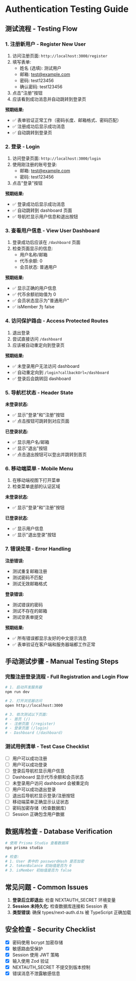 # Authentication Testing Guide

## 测试流程 - Testing Flow

### 1. 注册新用户 - Register New User

1. 访问注册页面: `http://localhost:3000/register`
2. 填写表单:
   - 姓名 (选填): 测试用户
   - 邮箱: test@example.com
   - 密码: test123456
   - 确认密码: test123456
3. 点击"注册"按钮
4. 应该看到成功消息并自动跳转到登录页

**预期结果:**
- ✅ 表单验证正常工作（密码长度、邮箱格式、密码匹配）
- ✅ 注册成功后显示成功消息
- ✅ 自动跳转到登录页

### 2. 登录 - Login

1. 访问登录页面: `http://localhost:3000/login`
2. 使用刚注册的账号登录:
   - 邮箱: test@example.com
   - 密码: test123456
3. 点击"登录"按钮

**预期结果:**
- ✅ 登录成功后显示成功消息
- ✅ 自动跳转到 dashboard 页面
- ✅ 导航栏显示用户信息和退出按钮

### 3. 查看用户信息 - View User Dashboard

1. 登录成功后应该在 `/dashboard` 页面
2. 检查页面显示的信息:
   - 用户名称/邮箱
   - 代币余额: 0
   - 会员状态: 普通用户

**预期结果:**
- ✅ 显示正确的用户信息
- ✅ 代币余额初始值为 0
- ✅ 会员状态显示为"普通用户"
- ✅ isMember 为 false

### 4. 访问保护路由 - Access Protected Routes

1. 退出登录
2. 尝试直接访问 `/dashboard`
3. 应该被自动重定向到登录页

**预期结果:**
- ✅ 未登录用户无法访问 dashboard
- ✅ 自动重定向到 `/login?callbackUrl=/dashboard`
- ✅ 登录后会跳转回 dashboard

### 5. 导航栏状态 - Header State

**未登录状态:**
- ✅ 显示"登录"和"注册"按钮
- ✅ 点击按钮可跳转到对应页面

**已登录状态:**
- ✅ 显示用户名/邮箱
- ✅ 显示"退出"按钮
- ✅ 点击退出按钮可以登出并跳转到首页

### 6. 移动端菜单 - Mobile Menu

1. 在移动端视图下打开菜单
2. 检查菜单底部的认证区域

**未登录状态:**
- ✅ 显示"登录"和"注册"按钮

**已登录状态:**
- ✅ 显示用户信息
- ✅ 显示"退出登录"按钮

### 7. 错误处理 - Error Handling

**注册错误:**
- 测试重复邮箱注册
- 测试密码不匹配
- 测试无效邮箱格式

**登录错误:**
- 测试错误的密码
- 测试不存在的邮箱
- 测试空表单提交

**预期结果:**
- ✅ 所有错误都显示友好的中文提示消息
- ✅ 表单验证在客户端和服务器端都工作正常

## 手动测试步骤 - Manual Testing Steps

### 完整注册登录流程 - Full Registration and Login Flow

```bash
# 1. 启动开发服务器
npm run dev

# 2. 打开浏览器访问
open http://localhost:3000

# 3. 依次测试以下页面:
# - 首页 (/)
# - 注册页面 (/register)
# - 登录页面 (/login)
# - Dashboard (/dashboard)
```

### 测试用例清单 - Test Case Checklist

- [ ] 用户可以成功注册
- [ ] 用户可以成功登录
- [ ] 登录后导航栏显示用户信息
- [ ] Dashboard 显示代币余额和会员状态
- [ ] 未登录用户访问 dashboard 会被重定向
- [ ] 用户可以成功退出登录
- [ ] 退出后导航栏显示登录/注册按钮
- [ ] 移动端菜单正确显示认证状态
- [ ] 密码加密存储（检查数据库）
- [ ] Session 正确包含用户数据

## 数据库检查 - Database Verification

```bash
# 使用 Prisma Studio 查看数据库
npx prisma studio

# 检查:
# 1. User 表中的 passwordHash 是否加密
# 2. tokenBalance 初始值是否为 0
# 3. isMember 初始值是否为 false
```

## 常见问题 - Common Issues

1. **登录后立即退出**: 检查 NEXTAUTH_SECRET 环境变量
2. **Session 未持久化**: 检查数据库连接和 Session 表
3. **类型错误**: 确保 types/next-auth.d.ts 被 TypeScript 正确加载

## 安全检查 - Security Checklist

- [x] 密码使用 bcrypt 加密存储
- [x] 敏感路由受保护
- [x] Session 使用 JWT 策略
- [x] 输入使用 Zod 验证
- [x] NEXTAUTH_SECRET 不提交到版本控制
- [x] 错误消息不泄露敏感信息
